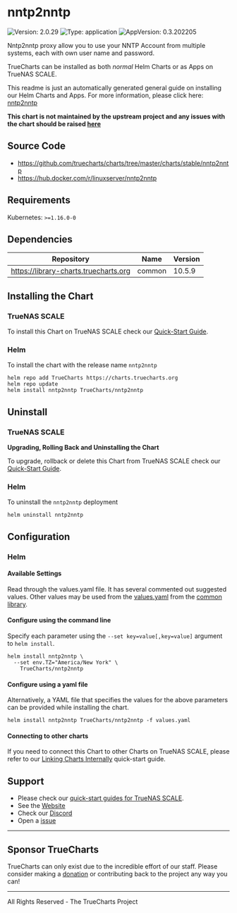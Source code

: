 # nntp2nntp

![Version: 2.0.29](https://img.shields.io/badge/Version-2.0.29-informational?style=flat-square) ![Type: application](https://img.shields.io/badge/Type-application-informational?style=flat-square) ![AppVersion: 0.3.202205](https://img.shields.io/badge/AppVersion-0.3.202205-informational?style=flat-square)

Nntp2nntp proxy allow you to use your NNTP Account from multiple systems, each with own user name and password.

TrueCharts can be installed as both *normal* Helm Charts or as Apps on TrueNAS SCALE.

This readme is just an automatically generated general guide on installing our Helm Charts and Apps.
For more information, please click here: [nntp2nntp](https://truecharts.org/docs/charts/stable/nntp2nntp)

**This chart is not maintained by the upstream project and any issues with the chart should be raised [here](https://github.com/truecharts/charts/issues/new/choose)**

## Source Code

* <https://github.com/truecharts/charts/tree/master/charts/stable/nntp2nntp>
* <https://hub.docker.com/r/linuxserver/nntp2nntp>

## Requirements

Kubernetes: `>=1.16.0-0`

## Dependencies

| Repository | Name | Version |
|------------|------|---------|
| https://library-charts.truecharts.org | common | 10.5.9 |

## Installing the Chart

### TrueNAS SCALE

To install this Chart on TrueNAS SCALE check our [Quick-Start Guide](https://truecharts.org/docs/manual/SCALE%20Apps/Quick-Start%20Guides/Installing-an-App).

### Helm

To install the chart with the release name `nntp2nntp`

```console
helm repo add TrueCharts https://charts.truecharts.org
helm repo update
helm install nntp2nntp TrueCharts/nntp2nntp
```

## Uninstall

### TrueNAS SCALE

**Upgrading, Rolling Back and Uninstalling the Chart**

To upgrade, rollback or delete this Chart from TrueNAS SCALE check our [Quick-Start Guide](https://truecharts.org/docs/manual/SCALE%20Apps/Quick-Start%20Guides/Upgrade-rollback-delete-an-App).

### Helm

To uninstall the `nntp2nntp` deployment

```console
helm uninstall nntp2nntp
```

## Configuration

### Helm

#### Available Settings

Read through the values.yaml file. It has several commented out suggested values.
Other values may be used from the [values.yaml](https://github.com/truecharts/library-charts/tree/main/charts/stable/common/values.yaml) from the [common library](https://github.com/k8s-at-home/library-charts/tree/main/charts/stable/common).

#### Configure using the command line

Specify each parameter using the `--set key=value[,key=value]` argument to `helm install`.

```console
helm install nntp2nntp \
  --set env.TZ="America/New York" \
    TrueCharts/nntp2nntp
```

#### Configure using a yaml file

Alternatively, a YAML file that specifies the values for the above parameters can be provided while installing the chart.

```console
helm install nntp2nntp TrueCharts/nntp2nntp -f values.yaml
```

#### Connecting to other charts

If you need to connect this Chart to other Charts on TrueNAS SCALE, please refer to our [Linking Charts Internally](https://truecharts.org/docs/manual/SCALE%20Apps/Quick-Start%20Guides/linking-apps) quick-start guide.

## Support

- Please check our [quick-start guides for TrueNAS SCALE](https://truecharts.org/docs/manual/SCALE%20Apps/Quick-Start%20Guides/Important-MUST-READ).
- See the [Website](https://truecharts.org)
- Check our [Discord](https://discord.gg/tVsPTHWTtr)
- Open a [issue](https://github.com/truecharts/apps/issues/new/choose)

---

## Sponsor TrueCharts

TrueCharts can only exist due to the incredible effort of our staff.
Please consider making a [donation](https://truecharts.org/docs/about/sponsor) or contributing back to the project any way you can!

---

All Rights Reserved - The TrueCharts Project
